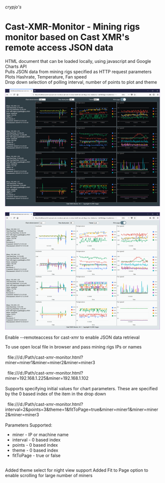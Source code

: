 ###### crypjo's 
# Cast-XMR-Monitor - Mining rigs monitor based on Cast XMR's remote access JSON data

HTML document that can be loaded locally, using javascript and Google Charts API
<br>
Pulls JSON data from mining rigs specified as HTTP request parameters
<br>
Plots Hashrate, Temperature, Fan speed
<br>
Drop down selection of polling interval, number of points to plot and theme
<br>
<p align="center">
<img src="https://github.com/crypjo/cast-xmr-monitor/blob/master/img/cast-xmr-monitor-theme-dark.png" width="600">
<br><br>
<img src="https://github.com/crypjo/cast-xmr-monitor/blob/master/img/cast-xmr-monitor-theme-light.png" width="600">
</p>

Enable --remoteaccess for cast-xmr to enable JSON data retrieval

To use open local file in browser and pass mining rigs IPs or names
<br><br>
&nbsp;&nbsp;file:///d:/Path/cast-xmr-monitor.html?miner=miner1&miner=miner2&miner=miner3
<br><br>
&nbsp;&nbsp;file:///d:/Path/cast-xmr-monitor.html?miner=192.168.1.225&miner=192.168.1.102
<br><br>
Supports specifying initial values for chart parameters.  These are specified by the 0 based index of the item in the drop down
<br><br>
&nbsp;&nbsp;file:///d:/Path/cast-xmr-monitor.html?interval=2&points=3&theme=1&fitToPage=true&miner=miner1&miner=miner2&miner=miner3
<br><br>
Parameters Supported:
<ul>
<li>miner - IP or machine name</li>
<li>interval - 0 based index</li>
<li>points - 0 based index</li>
<li>theme - 0 based index</li>
<li>fitToPage - true or false</li>
</ul>
<br>
Added theme select for night view support
Added Fit to Page option to enable scrolling for large number of miners
